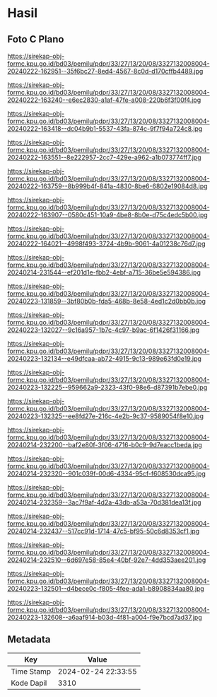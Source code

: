 # Hasil

## Foto C Plano

https://sirekap-obj-formc.kpu.go.id/bd03/pemilu/pdpr/33/27/13/20/08/3327132008004-20240222-162951--35f6bc27-8ed4-4567-8c0d-d170cffb4489.jpg

https://sirekap-obj-formc.kpu.go.id/bd03/pemilu/pdpr/33/27/13/20/08/3327132008004-20240222-163240--e6ec2830-a1af-47fe-a008-220b6f3f00f4.jpg

https://sirekap-obj-formc.kpu.go.id/bd03/pemilu/pdpr/33/27/13/20/08/3327132008004-20240222-163418--dc04b9b1-5537-43fa-874c-9f7f94a724c8.jpg

https://sirekap-obj-formc.kpu.go.id/bd03/pemilu/pdpr/33/27/13/20/08/3327132008004-20240222-163551--8e222957-2cc7-429e-a962-a1b073774ff7.jpg

https://sirekap-obj-formc.kpu.go.id/bd03/pemilu/pdpr/33/27/13/20/08/3327132008004-20240222-163759--8b999b4f-841a-4830-8be6-6802e19084d8.jpg

https://sirekap-obj-formc.kpu.go.id/bd03/pemilu/pdpr/33/27/13/20/08/3327132008004-20240222-163907--0580c451-10a9-4be8-8b0e-d75c4edc5b00.jpg

https://sirekap-obj-formc.kpu.go.id/bd03/pemilu/pdpr/33/27/13/20/08/3327132008004-20240222-164021--4998f493-3724-4b9b-9061-4a01238c76d7.jpg

https://sirekap-obj-formc.kpu.go.id/bd03/pemilu/pdpr/33/27/13/20/08/3327132008004-20240214-231544--ef201d1e-fbb2-4ebf-a715-36be5e594386.jpg

https://sirekap-obj-formc.kpu.go.id/bd03/pemilu/pdpr/33/27/13/20/08/3327132008004-20240223-131859--3bf80b0b-fda5-468b-8e58-4ed1c2d0bb0b.jpg

https://sirekap-obj-formc.kpu.go.id/bd03/pemilu/pdpr/33/27/13/20/08/3327132008004-20240223-132027--9c16a957-1b7c-4c97-b9ac-6f1426f31166.jpg

https://sirekap-obj-formc.kpu.go.id/bd03/pemilu/pdpr/33/27/13/20/08/3327132008004-20240223-132134--e49dfcaa-ab72-4915-9c13-989e63fd0e19.jpg

https://sirekap-obj-formc.kpu.go.id/bd03/pemilu/pdpr/33/27/13/20/08/3327132008004-20240223-132225--959662a9-2323-43f0-98e6-d87391b7ebe0.jpg

https://sirekap-obj-formc.kpu.go.id/bd03/pemilu/pdpr/33/27/13/20/08/3327132008004-20240223-132325--ee8fd27e-216c-4e2b-9c37-9589054f8e10.jpg

https://sirekap-obj-formc.kpu.go.id/bd03/pemilu/pdpr/33/27/13/20/08/3327132008004-20240214-232200--baf2e80f-3f06-4716-b0c9-9d7eacc1beda.jpg

https://sirekap-obj-formc.kpu.go.id/bd03/pemilu/pdpr/33/27/13/20/08/3327132008004-20240214-232320--901c039f-00d6-4334-95cf-f608530dca95.jpg

https://sirekap-obj-formc.kpu.go.id/bd03/pemilu/pdpr/33/27/13/20/08/3327132008004-20240214-232359--3ac7f9af-4d2a-43db-a53a-70d381dea13f.jpg

https://sirekap-obj-formc.kpu.go.id/bd03/pemilu/pdpr/33/27/13/20/08/3327132008004-20240214-232437--517cc91d-1714-47c5-bf95-50c6d8353cf1.jpg

https://sirekap-obj-formc.kpu.go.id/bd03/pemilu/pdpr/33/27/13/20/08/3327132008004-20240214-232510--6d697e58-85e4-40bf-92e7-4dd353aee201.jpg

https://sirekap-obj-formc.kpu.go.id/bd03/pemilu/pdpr/33/27/13/20/08/3327132008004-20240223-132501--d4bece0c-f805-4fee-ada1-b8908834aa80.jpg

https://sirekap-obj-formc.kpu.go.id/bd03/pemilu/pdpr/33/27/13/20/08/3327132008004-20240223-132608--a6aaf914-b03d-4f81-a004-f9e7bcd7ad37.jpg


## Metadata

| Key        | Value               |
| ---------- | ------------------- |
| Time Stamp | 2024-02-24 22:33:55 |
| Kode Dapil | 3310                |



